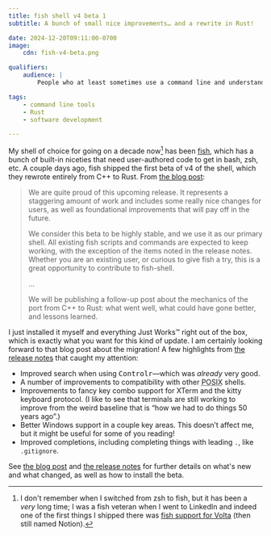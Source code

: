 ```yaml
---
title: fish shell v4 beta 1
subtitle: A bunch of small nice improvements… and a rewrite in Rust!

date: 2024-12-20T09:11:00-0700
image:
    cdn: fish-v4-beta.png

qualifiers:
    audience: |
        People who at least sometimes use a command line and understand that there *are* differences between different shells.

tags:
    - command line tools
    - Rust
    - software development

---
```


My shell of choice for going on a decade now[^switch] has been [fish][fish], which has a bunch of built-in niceties that need user-authored code to get in bash, zsh, etc. A couple days ago, fish shipped the first beta of v4 of the shell, which they rewrote entirely from C++ to Rust. From [the blog post][blog]:

> We are quite proud of this upcoming release. It represents a staggering amount of work and includes some really nice changes for users, as well as foundational improvements that will pay off in the future.
>
> We consider this beta to be highly stable, and we use it as our primary shell. All existing fish scripts and commands are expected to keep working, with the exception of the items noted in the release notes. Whether you are an existing user, or curious to give fish a try, this is a great opportunity to contribute to fish-shell.
>
> …
>
> We will be publishing a follow-up post about the mechanics of the port from C++ to Rust: what went well, what could have gone better, and lessons learned.

[fish]: https://fishshell.com
[blog]: https://fishshell.com/blog/fish-4b/

I just installed it myself and everything Just Works™ right out of the box, which is exactly what you want for this kind of update. I am certainly looking forward to that blog post about the migration! A few highlights from [the release notes][rn] that caught my attention:

- Improved search when using <kbd>Control</kbd><kbd>r</kbd>—which was *already* very good.
- A number of improvements to compatibility with other <abbr title="Portable Operating System Interface">POSIX</abbr> shells.
- Improvements to fancy key combo support for XTerm and the kitty keyboard protocol. (I like to see that terminals are still working to improve from the weird baseline that is “how we had to do things 50 years ago”.)
- Better Windows support in a couple key areas. This doesn’t affect me, but it might be useful for some of you reading!
- Improved completions, including completing things with leading `.`, like `.gitignore`.

See [the blog post][blog] and [the release notes][rn] for further details on what's new and what changed, as well as how to install the beta.

[rn]: https://fishshell.com/docs/4.0b1/relnotes.html



[^switch]: I don't remember when I switched from zsh to fish, but it has been a *very* long time; I was a fish veteran when I went to LinkedIn and indeed one of the first things I shipped there was [fish support for Volta][volta-fish] (then still named Notion).

[volta-fish]: https://github.com/volta-cli/volta/pull/266